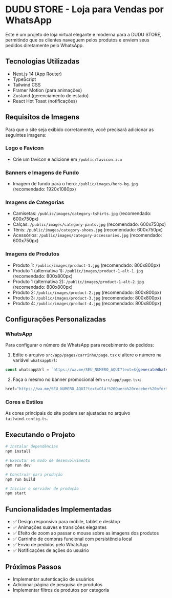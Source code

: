 # DUDU STORE - Loja para Vendas por WhatsApp

Este é um projeto de loja virtual elegante e moderna para a DUDU STORE, permitindo que os clientes naveguem pelos produtos e enviem seus pedidos diretamente pelo WhatsApp.

## Tecnologias Utilizadas

- Next.js 14 (App Router)
- TypeScript
- Tailwind CSS
- Framer Motion (para animações)
- Zustand (gerenciamento de estado)
- React Hot Toast (notificações)

## Requisitos de Imagens

Para que o site seja exibido corretamente, você precisará adicionar as seguintes imagens:

### Logo e Favicon

- Crie um favicon e adicione em `/public/favicon.ico`

### Banners e Imagens de Fundo

- Imagem de fundo para o hero: `/public/images/hero-bg.jpg` (recomendado: 1920x1080px)

### Imagens de Categorias

- Camisetas: `/public/images/category-tshirts.jpg` (recomendado: 600x750px)
- Calças: `/public/images/category-pants.jpg` (recomendado: 600x750px)
- Tênis: `/public/images/category-shoes.jpg` (recomendado: 600x750px)
- Acessórios: `/public/images/category-accessories.jpg` (recomendado: 600x750px)

### Imagens de Produtos

- Produto 1: `/public/images/product-1.jpg` (recomendado: 800x800px)
- Produto 1 (alternativa 1): `/public/images/product-1-alt-1.jpg` (recomendado: 800x800px)
- Produto 1 (alternativa 2): `/public/images/product-1-alt-2.jpg` (recomendado: 800x800px)
- Produto 2: `/public/images/product-2.jpg` (recomendado: 800x800px)
- Produto 3: `/public/images/product-3.jpg` (recomendado: 800x800px)
- Produto 4: `/public/images/product-4.jpg` (recomendado: 800x800px)

## Configurações Personalizadas

### WhatsApp

Para configurar o número de WhatsApp para recebimento de pedidos:

1. Edite o arquivo `src/app/pages/carrinho/page.tsx` e altere o número na variável `whatsappUrl`:
```typescript
const whatsappUrl = `https://wa.me/SEU_NUMERO_AQUI?text=${generateWhatsAppMessage()}`;
```

2. Faça o mesmo no banner promocional em `src/app/page.tsx`:
```typescript
href="https://wa.me/SEU_NUMERO_AQUI?text=Olá!%20Quero%20receber%20ofertas%20da%20DUDU%20STORE."
```

### Cores e Estilos

As cores principais do site podem ser ajustadas no arquivo `tailwind.config.ts`.

## Executando o Projeto

```bash
# Instalar dependências
npm install

# Executar em modo de desenvolvimento
npm run dev

# Construir para produção
npm run build

# Iniciar o servidor de produção
npm start
```

## Funcionalidades Implementadas

- ✅ Design responsivo para mobile, tablet e desktop
- ✅ Animações suaves e transições elegantes
- ✅ Efeito de zoom ao passar o mouse sobre as imagens dos produtos
- ✅ Carrinho de compras funcional com persistência local
- ✅ Envio de pedidos pelo WhatsApp
- ✅ Notificações de ações do usuário

## Próximos Passos

- Implementar autenticação de usuários
- Adicionar página de pesquisa de produtos
- Implementar filtros de produtos por categoria
